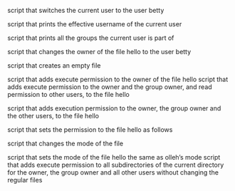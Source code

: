 script that switches the current user to the user betty

script that prints the effective username of the current user

script that prints all the groups the current user is part of

script that changes the owner of the file hello to the user betty

script that creates an empty file

script that adds execute permission to the owner of the file hello
script that adds execute permission to the owner and the group owner, and read permission to other users, to the file hello

script that adds execution permission to the owner, the group owner and the other users, to the file hello

script that sets the permission to the file hello as follows

script that changes the mode of the file

script that sets the mode of the file hello the same as olleh’s mode
script that adds execute permission to all subdirectories of the current directory for the owner, the group owner and all other users without changing the regular files
